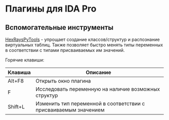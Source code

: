 # Плагины для IDA Pro

## Вспомогательные инструменты

[HexRaysPyTools](https://github.com/igogo-x86/HexRaysPyTools) - упрощает создание классов/структур и распознание виртуальных таблиц. Также позволяет быстро менять типы переменных в соответствии с типами присваиваемых им значений.

Горячие клавиши:

| Клавиша | Описание                                                     |
| ------- | ------------------------------------------------------------ |
| Alt+F8  | Открыть окно плагина                                         |
| F       | Исследовать переменную на наличие возможных структур         |
| Shift+L | Изменить тип переменной в соответствии с присваиваемым значением |

